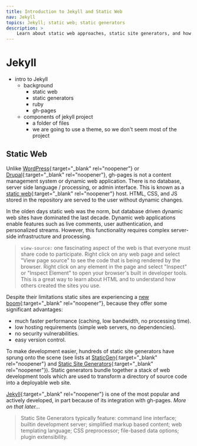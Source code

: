 ```yaml
---
title: Introduction to Jekyll and Static Web
nav: Jekyll
topics: Jekyll; static web; static generators
description: > 
    Learn about static web approaches, static site generators, and how Jekyll fits in with GitHub Pages.
---
```


# Jekyll 

- intro to Jekyll 
    - background
        - static web
        - static generators
        - ruby
        - gh-pages
    - components of jekyll project
        - a folder of files
        - we are going to use a theme, so we don't seem most of the project


## Static Web

Unlike [WordPress](https://wordpress.com/){:target="_blank" rel="noopener"} or [Drupal](https://www.drupal.org/){:target="_blank" rel="noopener"}, gh-pages is not a content management system or dynamic web application.
There is no database, server side language / processing, or admin interface.
This is known as a [static web](https://en.wikipedia.org/wiki/Static_web_page){:target="_blank" rel="noopener"} host. 
HTML, CSS, and JS stored in the repository are served to the user without dynamic changes.

In the olden days static web was the norm, but database driven dynamic web sites have dominated the last decade.
Dynamic web applications enable features such as live comments, user authentication, and personalized streams. 
However, this functionality requires complex server-side infrastructure and processing.

> `view-source:` one fascinating aspect of the web is that everyone must share code to participate. 
> Right click on any web page and select "View page source" to see the code that is being rendered by the browser.
> Right click on any element in the page and select "Inspect" or "Inspect Element" to open your browser's built in developer tools.
> This is a great way to learn about HTML and to understand how others created the sites you use.

Despite their limitations static sites are experiencing a [new boom](https://www.smashingmagazine.com/2015/11/modern-static-website-generators-next-big-thing/){:target="_blank" rel="noopener"}, because they offer some significant advantages:
- much faster performance (caching, low bandwidth, no processing time).
- low hosting requirements (simple web servers, no dependencies).
- no security vulnerabilities.
- easy version control.

To make development easier, hundreds of static site generators have sprung onto the scene (see lists at [StaticGen](https://www.staticgen.com/){:target="_blank" rel="noopener"} and [Static Site Generators](https://staticsitegenerators.net/){:target="_blank" rel="noopener"}).
Static generators bundle together a stack of web development tools which are used to transform a directory of source code into a deployable web site.

[Jekyll](https://jekyllrb.com/){:target="_blank" rel="noopener"} is one of the most popular and actively developed, in part because of its integration with gh-pages.
*More on that later...*

> Static Site Generators typically feature: command line interface; builtin development server; simplified markup based content; web templating language; CSS preprocessor; file-based data options; plugin extensibility. 

